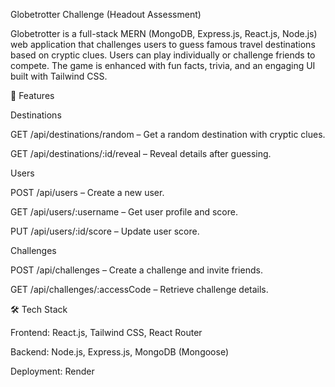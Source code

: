 Globetrotter Challenge (Headout Assessment)

Globetrotter is a full-stack MERN (MongoDB, Express.js, React.js, Node.js) web application that challenges users to guess famous travel destinations based on cryptic clues. Users can play individually or challenge friends to compete. The game is enhanced with fun facts, trivia, and an engaging UI built with Tailwind CSS.

🚀 Features

Destinations

GET /api/destinations/random – Get a random destination with cryptic clues.

GET /api/destinations/:id/reveal – Reveal details after guessing.

Users

POST /api/users – Create a new user.

GET /api/users/:username – Get user profile and score.

PUT /api/users/:id/score – Update user score.

Challenges

POST /api/challenges – Create a challenge and invite friends.

GET /api/challenges/:accessCode – Retrieve challenge details.

🛠 Tech Stack

Frontend: React.js, Tailwind CSS, React Router

Backend: Node.js, Express.js, MongoDB (Mongoose)

Deployment: Render
